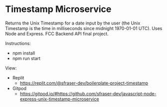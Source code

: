 # Timestamp Microservice

Returns the Unix Timestamp for a date input by the user (the Unix Timestamp is the time in milliseconds since midnight 1970-01-01 UTC). Uses Node and Express. FCC Backend API final project.

Instructions:

- npm install
- npm run start

View:

- Replit
    - <https://replit.com/@sfraser-dev/boilerplate-project-timestamp>
- Gitpod
    - <https://gitpod.io/#https://github.com/sfraser-dev/javascript-node-express-unix-timestamp-microservice>
